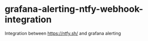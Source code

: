 # grafana-alerting-ntfy-webhook-integration
Integration between https://ntfy.sh/ and grafana alerting
